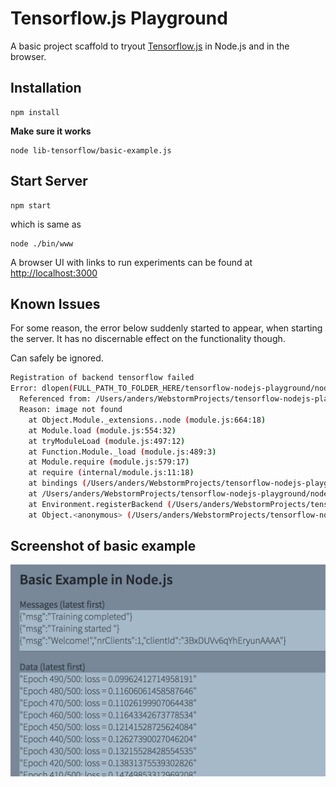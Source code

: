 # Tensorflow.js Playground

A basic project scaffold to tryout [Tensorflow.js](https://js.tensorflow.org/) in Node.js and in the browser.

## Installation

    npm install
    
__Make sure it works__

    node lib-tensorflow/basic-example.js
    

## Start Server

    npm start
    
which is same as

    node ./bin/www
    

A browser UI with links to run experiments can be found at [http://localhost:3000](http://localhost:3000)


## Known Issues

For some reason, the error below suddenly started to appear, when starting the server. 
It has no discernable effect on the functionality though.

Can safely be ignored.


```bash
Registration of backend tensorflow failed
Error: dlopen(FULL_PATH_TO_FOLDER_HERE/tensorflow-nodejs-playground/node_modules/@tensorflow/tfjs-node-gpu/build/Release/tfjs_binding.node, 1): Library not loaded: @rpath/libtensorflow_framework.so
  Referenced from: /Users/anders/WebstormProjects/tensorflow-nodejs-playground/node_modules/@tensorflow/tfjs-node-gpu/build/Release/libtensorflow.so
  Reason: image not found
    at Object.Module._extensions..node (module.js:664:18)
    at Module.load (module.js:554:32)
    at tryModuleLoad (module.js:497:12)
    at Function.Module._load (module.js:489:3)
    at Module.require (module.js:579:17)
    at require (internal/module.js:11:18)
    at bindings (/Users/anders/WebstormProjects/tensorflow-nodejs-playground/node_modules/bindings/bindings.js:84:48)
    at /Users/anders/WebstormProjects/tensorflow-nodejs-playground/node_modules/@tensorflow/tfjs-node-gpu/dist/index.js:46:60
    at Environment.registerBackend (/Users/anders/WebstormProjects/tensorflow-nodejs-playground/node_modules/@tensorflow/tfjs-core/dist/environment.js:234:27)
    at Object.<anonymous> (/Users/anders/WebstormProjects/tensorflow-nodejs-playground/node_modules/@tensorflow/tfjs-node-gpu/dist/index.js:45:8)
```

## Screenshot of basic example

![Screenshot of basic example](notes/assets/basic-example-screenshot.png?s=640)